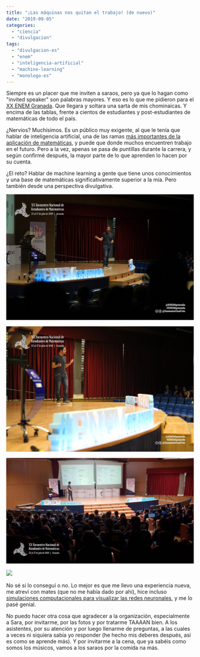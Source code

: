 ```yaml
---
title: "¡Las máquinas nos quitan el trabajo! (de nuevo)"
date: "2019-09-05"
categories: 
  - "ciencia"
  - "divulgacion"
tags: 
  - "divulgacion-es"
  - "enem"
  - "inteligencia-artificial"
  - "machine-learning"
  - "monologo-es"
---
```


Siempre es un placer que me inviten a saraos, pero ya que lo hagan como "invited speaker" son palabras mayores. Y eso es lo que me pidieron para el [XX ENEM Granada](http://enemgranada.anemat.com). Que llegara y soltara una sarta de mis chominaicas. Y encima de las tablas, frente a cientos de estudiantes y post-estudiantes de matemáticas de todo el país.

¿Nervios? Muchísimos. Es un público muy exigente, al que le tenía que hablar de inteligencia artificial, una de las ramas [más importantes de la aplicación de matemáticas](https://towardsdatascience.com/no-machine-learning-is-not-just-glorified-statistics-26d3952234e3), y puede que donde muchos encuentren trabajo en el futuro. Pero a la vez, apenas se pasa de puntillas durante la carrera, y según confirmé después, la mayor parte de lo que aprenden lo hacen por su cuenta.

¿El reto? Hablar de machine learning a gente que tiene unos conocimientos y una base de matemáticas significativamente superior a la mía. Pero también desde una perspectiva divulgativa.

![](images/69090871_2188735534734761_2288422828019548160_o-1024x683.jpg)

![](images/68859587_2188738364734478_3682381079848681472_o-1024x576.jpg)

![](images/69455314_2188735061401475_9134475409352556544_o-1024x683.jpg)

![](https://i1.wp.com/www.fjmartinezmurcia.es/wp-content/uploads/2019/09/69733965_2188735338068114_8683973081334546432_o-1024x683.jpg?ssl=1)

No sé si lo conseguí o no. Lo mejor es que me llevo una experiencia nueva, me atreví con mates (que no me había dado por ahí), hice incluso [simulaciones computacionales para visualizar las redes neuronales](https://github.com/pakitochus/201906_enem_auxiliary), y me lo pasé genial.

No puedo hacer otra cosa que agradecer a la organización, especialmente a Sara, por invitarme, por las fotos y por tratarme TAAAAN bien. A los asistentes, por su atención y por luego llenarme de preguntas, a las cuales a veces ni siquiera sabía yo responder (he hecho mis deberes después, así es como se aprende más). Y por invitarme a la cena, que ya sabéis como somos los músicos, vamos a los saraos por la comida na más.
